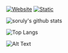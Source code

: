 [![Website](https://img.shields.io/website?down_color=red&down_message=down&up_color=blue&up_message=up&url=https%3A%2F%2Fgurizenit.tk)](https://gurizenit.tk)
[![Static](https://img.shields.io/static/v1?style=flat&logo=twitter&label=follow&message=@GuriZenit&color=blue)](https://twitter.com/gurizenit)

![soruly's github stats](https://github-readme-stats.vercel.app/api?username=gurizenit&theme=react&show_icons=true&include_all_commits=true&count_private=true&hide=issues,contribs)

![Top Langs](https://github-readme-stats.vercel.app/api/top-langs/?username=gurizenit&theme=react&layout=compact&langs_count=12&card_width=440)

![Alt Text](https://i.imgur.com/vIxxQyC.gif)